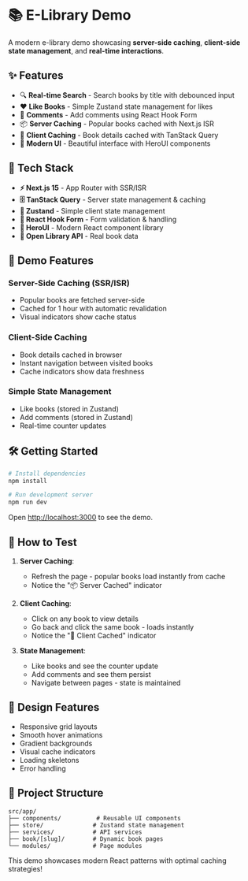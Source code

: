 # 📚 E-Library Demo

A modern e-library demo showcasing **server-side caching**, **client-side state management**, and **real-time interactions**.

## ✨ Features

- 🔍 **Real-time Search** - Search books by title with debounced input
- ❤️ **Like Books** - Simple Zustand state management for likes
- 💬 **Comments** - Add comments using React Hook Form
- 📦 **Server Caching** - Popular books cached with Next.js ISR
- 💾 **Client Caching** - Book details cached with TanStack Query
- 🎨 **Modern UI** - Beautiful interface with HeroUI components

## 🚀 Tech Stack

- **⚡ Next.js 15** - App Router with SSR/ISR
- **🗄️ TanStack Query** - Server state management & caching
- **🐻 Zustand** - Simple client state management
- **📝 React Hook Form** - Form validation & handling
- **🎨 HeroUI** - Modern React component library
- **🔗 Open Library API** - Real book data

## 🎯 Demo Features

### Server-Side Caching (SSR/ISR)
- Popular books are fetched server-side
- Cached for 1 hour with automatic revalidation
- Visual indicators show cache status

### Client-Side Caching
- Book details cached in browser
- Instant navigation between visited books
- Cache indicators show data freshness

### Simple State Management
- Like books (stored in Zustand)
- Add comments (stored in Zustand)
- Real-time counter updates

## 🛠️ Getting Started

```bash
# Install dependencies
npm install

# Run development server
npm run dev
```

Open [http://localhost:3000](http://localhost:3000) to see the demo.

## 📖 How to Test

1. **Server Caching**: 
   - Refresh the page - popular books load instantly from cache
   - Notice the "📦 Server Cached" indicator

2. **Client Caching**:
   - Click on any book to view details
   - Go back and click the same book - loads instantly
   - Notice the "💾 Client Cached" indicator

3. **State Management**:
   - Like books and see the counter update
   - Add comments and see them persist
   - Navigate between pages - state is maintained

## 🎨 Design Features

- Responsive grid layouts
- Smooth hover animations
- Gradient backgrounds
- Visual cache indicators
- Loading skeletons
- Error handling

## 📁 Project Structure

```
src/app/
├── components/          # Reusable UI components
├── store/              # Zustand state management
├── services/           # API services
├── book/[slug]/        # Dynamic book pages
└── modules/            # Page modules
```

This demo showcases modern React patterns with optimal caching strategies!